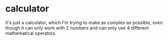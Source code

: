 # calculator
it's just a calculator, which I'm trying to make as complex as possible, even though it can only work with 2 numbers and can only use 4 different mathematical operators.
